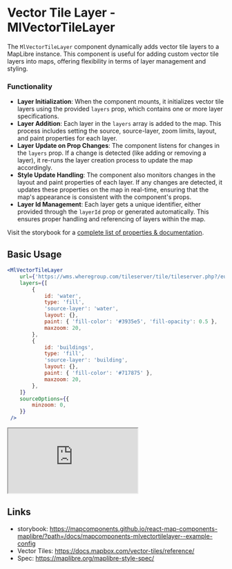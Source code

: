 # Vector Tile Layer - MlVectorTileLayer

The `MlVectorTileLayer` component dynamically adds vector tile layers to a MapLibre instance. This component is useful for adding custom vector tile layers into maps, offering flexibility in terms of layer management and styling.

### Functionality

- **Layer Initialization**: When the component mounts, it initializes vector tile layers using the provided `layers` prop, which contains one or more layer specifications.
- **Layer Addition**: Each layer in the `layers` array is added to the map. This process includes setting the source, source-layer, zoom limits, layout, and paint properties for each layer.
- **Layer Update on Prop Changes**: The component listens for changes in the `layers` prop. If a change is detected (like adding or removing a layer), it re-runs the layer creation process to update the map accordingly.
- **Style Update Handling**: The component also monitors changes in the layout and paint properties of each layer. If any changes are detected, it updates these properties on the map in real-time, ensuring that the map's appearance is consistent with the component's props.
- **Layer Id Management**: Each layer gets a unique identifier, either provided through the `layerId` prop or generated automatically. This ensures proper handling and referencing of layers within the map.

Visit the storybook for a [complete list of properties & documentation](https://mapcomponents.github.io/react-map-components-maplibre/?path=/docs/mapcomponents-mlvectortilelayer--example-config).

## Basic Usage

```jsx
<MlVectorTileLayer 
	url={'https://wms.wheregroup.com/tileserver/tile/tileserver.php?/europe-0-14/index.json?/europe-0-14/{z}/{x}/{y}.pbf'}
	layers={[
		{
			id: 'water',
			type: 'fill',
			'source-layer': 'water',
			layout: {},
			paint: { 'fill-color': '#3935e5', 'fill-opacity': 0.5 },
			maxzoom: 20,
		},
		{
			id: 'buildings',
			type: 'fill',
			'source-layer': 'building',
			layout: {},
			paint: { 'fill-color': '#717875' },
			maxzoom: 20,
		},
	]}
	sourceOptions={{
		minzoom: 0,
	}}
 />
 ```

<iframe
  id="iframe--core-maplibremap--style-change-config"
  title="Style Change Config"
  src="https://mapcomponents.github.io/react-map-components-maplibre/iframe.html?viewMode=story&amp;id=mapcomponents-mlvectortilelayer--example-config"
  allowfullscreen=""
  loading="lazy"
  style={{ width: "100%", height: "500px", border: "0px none" }}
></iframe>

## Links
- storybook: https://mapcomponents.github.io/react-map-components-maplibre/?path=/docs/mapcomponents-mlvectortilelayer--example-config
- Vector Tiles: https://docs.mapbox.com/vector-tiles/reference/
- Spec: https://maplibre.org/maplibre-style-spec/
